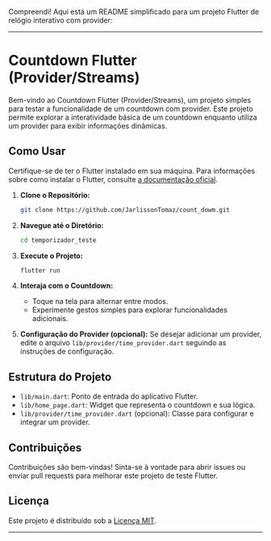 Compreendi! Aqui está um README simplificado para um projeto Flutter de relógio interativo com provider:

---

# Countdown Flutter (Provider/Streams)

Bem-vindo ao Countdown Flutter (Provider/Streams), um projeto simples para testar a funcionalidade de um countdown com provider. Este projeto permite explorar a interatividade básica de um countdown enquanto utiliza um provider para exibir informações dinâmicas.

## Como Usar

Certifique-se de ter o Flutter instalado em sua máquina. Para informações sobre como instalar o Flutter, consulte [a documentação oficial](https://flutter.dev/docs/get-started/install).

1. **Clone o Repositório:**
   ```bash
   git clone https://github.com/JarlissonTomaz/count_dowm.git
   ```

2. **Navegue até o Diretório:**
   ```bash
   cd temporizador_teste
   ```

3. **Execute o Projeto:**
   ```bash
   flutter run
   ```

4. **Interaja com o Countdown:**
   - Toque na tela para alternar entre modos.
   - Experimente gestos simples para explorar funcionalidades adicionais.

5. **Configuração do Provider (opcional):**
   Se desejar adicionar um provider, edite o arquivo `lib/provider/time_provider.dart` seguindo as instruções de configuração.

## Estrutura do Projeto

- `lib/main.dart`: Ponto de entrada do aplicativo Flutter.
- `lib/home_page.dart`: Widget que representa o countdown e sua lógica.
- `lib/provider/time_provider.dart` (opcional): Classe para configurar e integrar um provider.

## Contribuições

Contribuições são bem-vindas! Sinta-se à vontade para abrir issues ou enviar pull requests para melhorar este projeto de teste Flutter.

## Licença

Este projeto é distribuído sob a [Licença MIT](LICENSE).

---

